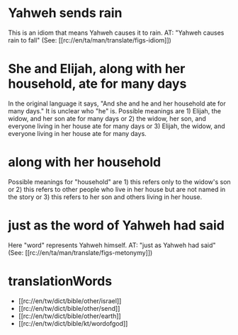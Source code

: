 # Yahweh sends rain

This is an idiom that means Yahweh causes it to rain. AT: "Yahweh causes rain to fall" (See: [[rc://en/ta/man/translate/figs-idiom]])

# She and Elijah, along with her household, ate for many days

In the original language it says, "And she and he and her household ate for many days." It is unclear who "he" is. Possible meanings are 1) Elijah, the widow, and her son ate for many days or 2) the widow, her son, and everyone living in her house ate for many days or 3) Elijah, the widow, and everyone living in her house ate for many days.

# along with her household

Possible meanings for "household" are 1) this refers only to the widow's son or 2) this refers to other people who live in her house but are not named in the story or 3) this refers to her son and others living in her house.

# just as the word of Yahweh had said

Here "word" represents Yahweh himself. AT: "just as Yahweh had said" (See: [[rc://en/ta/man/translate/figs-metonymy]])

# translationWords

* [[rc://en/tw/dict/bible/other/israel]]
* [[rc://en/tw/dict/bible/other/send]]
* [[rc://en/tw/dict/bible/other/earth]]
* [[rc://en/tw/dict/bible/kt/wordofgod]]
